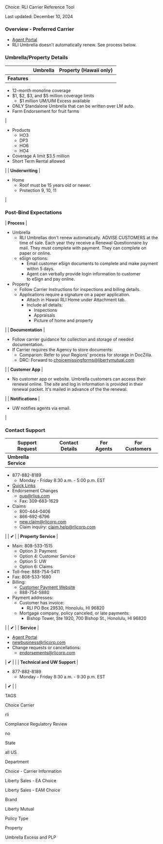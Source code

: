 Choice: RLI Carrier Reference Tool

Last updated: December 10, 2024

### Overview - Preferred Carrier

-   [Agent Portal](https://myportal.rlicorp.com/content/rliPortal/login.html?spName=saml-rli-isobar-publish&samlContext=us1_7886571_efd8fe9d-5940-43de-9343-de76b51b4a1c)
-   RLI Umbrella doesn't automatically renew. See process below.

### Umbrella/Property Details

|  | Umbrella | Property (Hawaii only)  |
| --- | --- | --- |
| **Features** |

-   12-month monoline coverage
-   $1, $2, $3, and $5 million coverage limits
    -   $1 million UM/UIM Excess available
-   ONLY Standalone Umbrella that can be written over LM auto.
-   Farm Endorsement for fruit farms

 |

-   Products
    -   HO3
    -   DP3
    -   HO6
    -   HO4
-   Coverage A limit $3.5 million
-   Short Term Rental allowed

 |
| **Underwriting** |

-   Home
    -   Roof must be 15 years old or newer.
    -   Protection 9, 10, 11

 |

### Post-Bind Expectations

| **Process** |

-   Umbrella
    -   RLI Umbrellas don't renew automatically. ADVISE CUSTOMERS at the time of sale. Each year they receive a Renewal Questionnaire by mail. They must complete with payment. They can complete on paper or online.
    -   eSign options:
        -   Email customer eSign documents to complete and make payment within 5 days.
        -   Agent can verbally provide login information to customer to eSign and pay online.
-   Property
    -   Follow Carrier Instructions for inspections and billing details.
    -   Applications require a signature on a paper application.
        -   Attach in Hawaii RLI Home under Attachment tab.
        -   Include all details:
            -   Inspections
            -   Appraisals
            -   Picture of home and property

 |
| **Documentation** |

-   Follow carrier guidance for collection and storage of needed documentation.
-   If Carrier requires the Agency to store documents:
    -   Comparion: Refer to your Regions' process for storage in DocZilla.
    -   DRC: Forward to <choicemissingforms@libertymutual.com>

 |
| **Customer App** |

-   No customer app or website. Umbrella customers can access their renewal online. The site and log in information is provided in their renewal packet. It's mailed in advance of the the renewal.

 |
| **Notifications** |

-   UW notifies agents via email.

 |

### Contact Support

| Support Request | Contact Details | For Agents | For Customers |
| --- | --- | --- | --- |
| **Umbrella Service** |

-   877-882-8189
    -   Monday - Friday 8:30 a.m. - 5:00 p.m. EST
-   [Quick Links](https://www.rlicorp.com/pup-policyholders)
-   Endorsement Changes
    -   <pup@rlius.com>
    -   Fax: 309-683-1629
-   Claims
    -   800-444-0406
    -   866-692-6796
    -   <new.claim@rlicorp.com>
    -   Claim inquiry: <claim.help@rlicorp.com> 

 |  | **✔** |
| **Property Service** |

-   Main: 808-533-1515
    -   Option 3: Payment
    -   Option 4: Customer Service
    -   Option 5: UW
    -   Option 6: Claims
-   Toll-free: 888-754-5411
-   Fax: 808-533-1680
-   Billing:
    -   [Customer Payment Website](https://ipn2.paymentus.com/cp/rlin)
    -   888-754-5880
-   Payment addresses:
    -   Customer has invoice: 
        -   RLI PO Box 29530, Honolulu, HI 96820
    -   Mortgage company, policy canceled, or late payments: 
        -   Bishop Tower, Ste 1920, 700 Bishop St., Honolulu, HI 96820

 |  | **✔** |
| **Service** |

-   [Agent Portal](https://myportal.rlicorp.com/content/rliPortal/login.html?spName=saml-rli-isobar-publish&samlContext=us1_7886571_efd8fe9d-5940-43de-9343-de76b51b4a1c)
-   <newbusiness@rlicorp.com>
-   Change requests or cancellations: 
    -   <endorsements@rlicorp.com> 

 | **✔** |  |
| **Technical and UW Support** |

-   877-882-8189
    -   Monday - Friday 8:30 a.m. - 9:30 p.m. EST

 | **✔** |  |

TAGS

Choice Carrier

rli

Compliance Regulatory Review

no

State

all US

Department

Choice - Carrier Information

Liberty Sales - EA Choice

Liberty Sales - EAM Choice

Brand

Liberty Mutual

Policy Type

Property

Umbrella Excess and PLP
